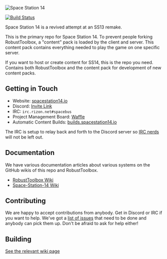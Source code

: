 ![Space Station 14](https://raw.githubusercontent.com/space-wizards/asset-dump/3dd3078e49e3a7e06709a6e0fc6e3223d8d44ca2/ss14.png)

[![Build Status](https://travis-ci.org/space-wizards/space-station-14.svg?branch=master)](https://travis-ci.org/space-wizards/space-station-14)

Space Station 14 is a revived attempt at an SS13 remake.

This is the primary repo for Space Station 14. To prevent people forking RobustToolbox, a "content" pack is loaded by the client and server. This content pack contains everything needed to play the game on one specific server.

If you want to host or create content for SS14, this is the repo you need. Contains both RobustToolbox and the content pack for development of new content packs.

## Getting in Touch

* Website: [spacestation14.io](https://spacestation14.io/)
* Discord: [Invite Link](https://discord.gg/t2jac3p)
* IRC: `irc.rizon.net#spacebus`
* Project Management Board: [Waffle](https://waffle.io/space-wizards/space-station-14)
* Automatic Content Builds: [builds.spacestation14.io](https://builds.spacestation14.io)

The IRC is setup to relay back and forth to the Discord server so [IRC nerds](https://xkcd.com/1782/) will not be left out.

## Documentation

We have various documentation articles about various systems on the GitHub wikis of this repo and RobustToolbox.

* [RobustToolbox Wiki](https://github.com/space-wizards/RobustToolbox/wiki)
* [Space-Station-14 Wiki](https://github.com/space-wizards/space-station-14/wiki)

## Contributing

We are happy to accept contributions from anybody. Get in Discord or IRC if you want to help. We've got a [list of issues](https://github.com/space-wizards/space-station-14-content/issues) that need to be done and anybody can pick them up. Don't be afraid to ask for help either!

## Building

[See the relevant wiki page](https://github.com/space-wizards/space-station-14/wiki/Getting-Started)
